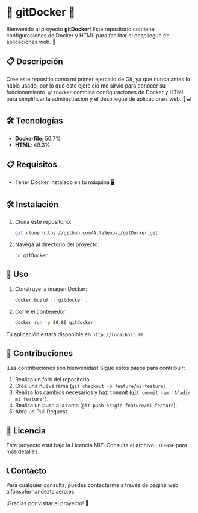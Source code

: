 # 🌟 gitDocker 🌟

Bienvenido al proyecto **gitDocker**! Este repositorio contiene configuraciones de Docker y HTML para facilitar el despliegue de aplicaciones web. 🚀

## 📋 Descripción

Cree este repositio como mi primer ejercicio de Git, ya que nunca antes lo habia usado, por lo que este ejercicio me sirvio para 
conocer su funcionamiento. `gitDocker` combina configuraciones de Docker y HTML para simplificar la administración y el despliegue de aplicaciones web. 🐳💻

## 🛠️ Tecnologías

- **Dockerfile**: 50.7%
- **HTML**: 49.3%

## 📋 Requisitos

- Tener Docker instalado en tu máquina 🖥️

## 🛠️ Instalación

1. Clona este repositorio:
    ```sh
    git clone https://github.com/AlfaSenpai/gitDocker.git
    ```
2. Navega al directorio del proyecto:
    ```sh
    cd gitDocker
    ```

## 🚀 Uso

1. Construye la imagen Docker:
    ```sh
    docker build -t gitdocker .
    ```
2. Corre el contenedor:
    ```sh
    docker run -p 80:80 gitdocker
    ```

Tu aplicación estará disponible en `http://localhost`. 🌐

## 🤝 Contribuciones

¡Las contribuciones son bienvenidas! Sigue estos pasos para contribuir:

1. Realiza un fork del repositorio.
2. Crea una nueva rama (`git checkout -b feature/mi-feature`).
3. Realiza los cambios necesarios y haz commit (`git commit -am 'Añadir mi feature'`).
4. Realiza un push a la rama (`git push origin feature/mi-feature`).
5. Abre un Pull Request.

## 📜 Licencia

Este proyecto está bajo la Licencia MIT. Consulta el archivo `LICENSE` para más detalles.

## 📞 Contacto

Para cualquier consulta, puedes contactarme a través de pagina web alfonsofernandeztalaero.es

¡Gracias por visitar el proyecto! 🎉
